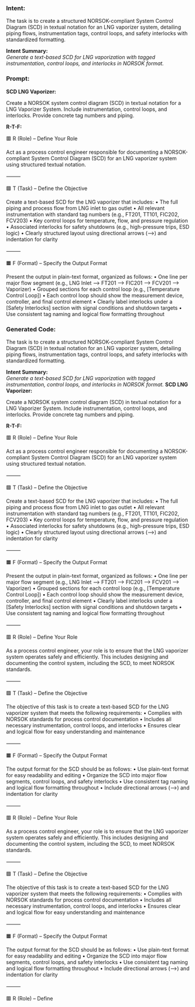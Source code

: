 ### Intent:
The task is to create a structured NORSOK-compliant System Control Diagram (SCD) in textual notation for an LNG vaporizer system, detailing piping flows, instrumentation tags, control loops, and safety interlocks with standardized formatting.  

**Intent Summary:**  
*Generate a text-based SCD for LNG vaporization with tagged instrumentation, control loops, and interlocks in NORSOK format.*

### Prompt:
**SCD LNG Vaporizer:**

Create a NORSOK system control diagram (SCD) in textual notation for a LNG Vaporizer System. Include instrumentation, control loops, and interlocks. Provide concrete tag numbers and piping.

**R-T-F:**

🟥 R (Role) – Define Your Role

Act as a process control engineer responsible for documenting a NORSOK-compliant System Control Diagram (SCD) for an LNG vaporizer system using structured textual notation.

⸻

🟩 T (Task) – Define the Objective

Create a text-based SCD for the LNG vaporizer that includes:
	•	The full piping and process flow from LNG inlet to gas outlet
	•	All relevant instrumentation with standard tag numbers (e.g., FT201, TT101, FIC202, FCV203)
	•	Key control loops for temperature, flow, and pressure regulation
	•	Associated interlocks for safety shutdowns (e.g., high-pressure trips, ESD logic)
	•	Clearly structured layout using directional arrows (-->) and indentation for clarity

⸻

🟧 F (Format) – Specify the Output Format

Present the output in plain-text format, organized as follows:
	•	One line per major flow segment (e.g., LNG Inlet --> FT201 --> FIC201 --> FCV201 --> Vaporizer)
	•	Grouped sections for each control loop (e.g., [Temperature Control Loop])
	•	Each control loop should show the measurement device, controller, and final control element
	•	Clearly label interlocks under a [Safety Interlocks] section with signal conditions and shutdown targets
	•	Use consistent tag naming and logical flow formatting throughout

### Generated Code:
The task is to create a structured NORSOK-compliant System Control Diagram (SCD) in textual notation for an LNG vaporizer system, detailing piping flows, instrumentation tags, control loops, and safety interlocks with standardized formatting.  

**Intent Summary:**  
*Generate a text-based SCD for LNG vaporization with tagged instrumentation, control loops, and interlocks in NORSOK format.*
**SCD LNG Vaporizer:**

Create a NORSOK system control diagram (SCD) in textual notation for a LNG Vaporizer System. Include instrumentation, control loops, and interlocks. Provide concrete tag numbers and piping.

**R-T-F:**

🟥 R (Role) – Define Your Role

Act as a process control engineer responsible for documenting a NORSOK-compliant System Control Diagram (SCD) for an LNG vaporizer system using structured textual notation.

⸻

🟩 T (Task) – Define the Objective

Create a text-based SCD for the LNG vaporizer that includes:
	•	The full piping and process flow from LNG inlet to gas outlet
	•	All relevant instrumentation with standard tag numbers (e.g., FT201, TT101, FIC202, FCV203)
	•	Key control loops for temperature, flow, and pressure regulation
	•	Associated interlocks for safety shutdowns (e.g., high-pressure trips, ESD logic)
	•	Clearly structured layout using directional arrows (-->) and indentation for clarity

⸻

🟧 F (Format) – Specify the Output Format

Present the output in plain-text format, organized as follows:
	•	One line per major flow segment (e.g., LNG Inlet --> FT201 --> FIC201 --> FCV201 --> Vaporizer)
	•	Grouped sections for each control loop (e.g., [Temperature Control Loop])
	•	Each control loop should show the measurement device, controller, and final control element
	•	Clearly label interlocks under a [Safety Interlocks] section with signal conditions and shutdown targets
	•	Use consistent tag naming and logical flow formatting throughout

⸻

🟥 R (Role) – Define Your Role

As a process control engineer, your role is to ensure that the LNG vaporizer system operates safely and efficiently. This includes designing and documenting the control system, including the SCD, to meet NORSOK standards.

⸻

🟩 T (Task) – Define the Objective

The objective of this task is to create a text-based SCD for the LNG vaporizer system that meets the following requirements:
	•	Complies with NORSOK standards for process control documentation
	•	Includes all necessary instrumentation, control loops, and interlocks
	•	Ensures clear and logical flow for easy understanding and maintenance

⸻

🟧 F (Format) – Specify the Output Format

The output format for the SCD should be as follows:
	•	Use plain-text format for easy readability and editing
	•	Organize the SCD into major flow segments, control loops, and safety interlocks
	•	Use consistent tag naming and logical flow formatting throughout
	•	Include directional arrows (-->) and indentation for clarity

⸻

🟥 R (Role) – Define Your Role

As a process control engineer, your role is to ensure that the LNG vaporizer system operates safely and efficiently. This includes designing and documenting the control system, including the SCD, to meet NORSOK standards.

⸻

🟩 T (Task) – Define the Objective

The objective of this task is to create a text-based SCD for the LNG vaporizer system that meets the following requirements:
	•	Complies with NORSOK standards for process control documentation
	•	Includes all necessary instrumentation, control loops, and interlocks
	•	Ensures clear and logical flow for easy understanding and maintenance

⸻

🟧 F (Format) – Specify the Output Format

The output format for the SCD should be as follows:
	•	Use plain-text format for easy readability and editing
	•	Organize the SCD into major flow segments, control loops, and safety interlocks
	•	Use consistent tag naming and logical flow formatting throughout
	•	Include directional arrows (-->) and indentation for clarity

⸻

🟥 R (Role) – Define
